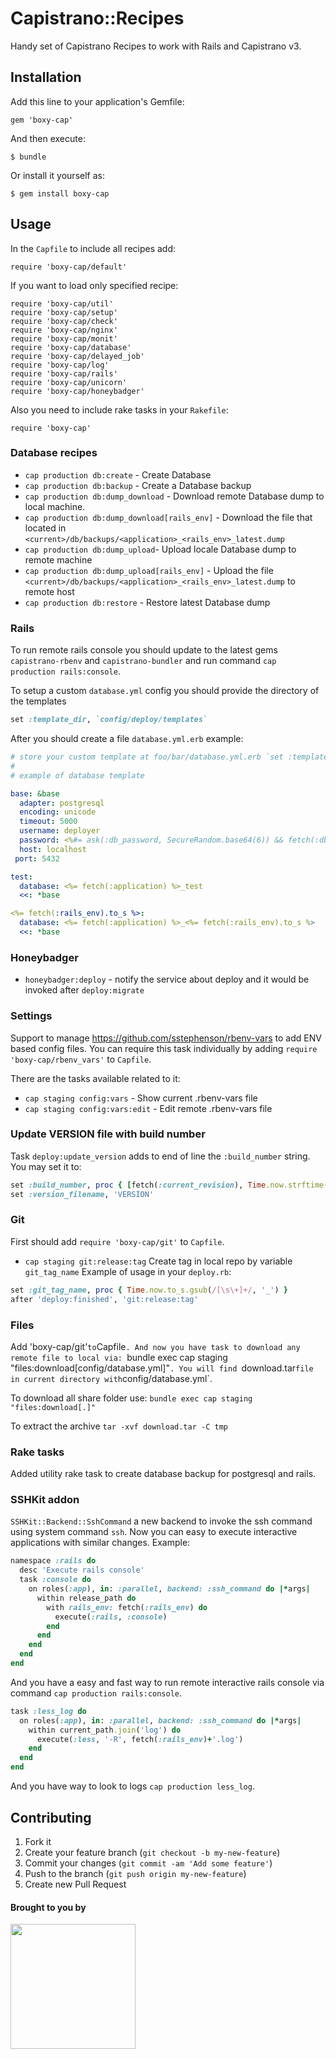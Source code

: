 # Capistrano::Recipes

Handy set of Capistrano Recipes to work with Rails and Capistrano v3.

## Installation

Add this line to your application's Gemfile:

    gem 'boxy-cap'

And then execute:

    $ bundle

Or install it yourself as:

    $ gem install boxy-cap

## Usage

In the `Capfile` to include all recipes add:

    require 'boxy-cap/default'

If you want to load only specified recipe:

    require 'boxy-cap/util'
    require 'boxy-cap/setup'
    require 'boxy-cap/check'
    require 'boxy-cap/nginx'
    require 'boxy-cap/monit'
    require 'boxy-cap/database'
    require 'boxy-cap/delayed_job'
    require 'boxy-cap/log'
    require 'boxy-cap/rails'
    require 'boxy-cap/unicorn'
    require 'boxy-cap/honeybadger'


Also you need to include rake tasks in your `Rakefile`:

    require 'boxy-cap'

### Database recipes

- `cap production db:create` - Create Database
- `cap production db:backup` - Create a Database backup
- `cap production db:dump_download` - Download remote Database dump to local machine.
- `cap production db:dump_download[rails_env]` - Download the file that located in `<current>/db/backups/<application>_<rails_env>_latest.dump`
- `cap production db:dump_upload`- Upload locale Database dump to remote machine 
- `cap production db:dump_upload[rails_env]` - Upload the file `<current>/db/backups/<application>_<rails_env>_latest.dump` to remote host
- `cap production db:restore` - Restore latest Database dump


### Rails

To run remote rails console you should update to the latest gems `capistrano-rbenv` and `capistrano-bundler`
and run command `cap production rails:console`.

To setup a custom `database.yml` config you should provide the directory of the templates

```ruby
set :template_dir, `config/deploy/templates`
```

After you should create a file `database.yml.erb` example:

```yaml
# store your custom template at foo/bar/database.yml.erb `set :template_dir, "foo/bar"`
#
# example of database template

base: &base
  adapter: postgresql
  encoding: unicode
  timeout: 5000
  username: deployer
  password: <%#= ask(:db_password, SecureRandom.base64(6)) && fetch(:db_password) %>
  host: localhost
 port: 5432

test:
  database: <%= fetch(:application) %>_test
  <<: *base

<%= fetch(:rails_env).to_s %>:
  database: <%= fetch(:application) %>_<%= fetch(:rails_env).to_s %>
  <<: *base

```

### Honeybadger

- `honeybadger:deploy` - notify the service about deploy and it would be invoked after `deploy:migrate`

### Settings

Support to manage https://github.com/sstephenson/rbenv-vars to add ENV based config files. 
You can require this task individually by adding `require 'boxy-cap/rbenv_vars'` to `Capfile`.

There are the tasks available related to it:

- `cap staging config:vars` - Show current .rbenv-vars file
- `cap staging config:vars:edit` - Edit remote .rbenv-vars file

### Update VERSION file with build number

Task `deploy:update_version` adds to end of line the `:build_number` string. You may set it to:

```ruby
set :build_number, proc { [fetch(:current_revision), Time.now.strftime("%Y%m%d"), ].compact.join('-') }
set :version_filename, 'VERSION'
```

### Git

First should add `require 'boxy-cap/git'` to `Capfile`.
- `cap staging git:release:tag` Create tag in local repo by variable `git_tag_name`
 Example of usage in your `deploy.rb`:

```ruby
set :git_tag_name, proc { Time.now.to_s.gsub(/[\s\+]+/, '_') }
after 'deploy:finished', 'git:release:tag'
```

### Files

Add 'boxy-cap/git'` to `Capfile`.
And now you have task to download any remote file to local via:
`bundle exec cap staging "files:download[config/database.yml]"`.
You will find `download.tar` file in current directory with `config/database.yml`.

To download all share folder use:
`bundle exec cap staging "files:download[.]"`

To extract the archive `tar -xvf download.tar -C tmp`


### Rake tasks

Added utility rake task to create database backup for postgresql and rails.

### SSHKit addon

`SSHKit::Backend::SshCommand` a new backend to invoke the ssh command using system command `ssh`.
Now you can easy to execute interactive applications with similar changes. Example:

```ruby
namespace :rails do
  desc 'Execute rails console'
  task :console do
    on roles(:app), in: :parallel, backend: :ssh_command do |*args|
      within release_path do
        with rails_env: fetch(:rails_env) do
          execute(:rails, :console)
        end
      end
    end
  end
end
```

And you have a easy and fast way to run remote interactive rails console via command `cap production rails:console`.

```ruby
task :less_log do
  on roles(:app), in: :parallel, backend: :ssh_command do |*args|
    within current_path.join('log') do
      execute(:less, '-R', fetch(:rails_env)+'.log')
    end
  end
end
```

And you have way to look to logs `cap production less_log`.

## Contributing

1. Fork it
2. Create your feature branch (`git checkout -b my-new-feature`)
3. Commit your changes (`git commit -am 'Add some feature'`)
4. Push to the branch (`git push origin my-new-feature`)
5. Create new Pull Request


#### Brought to you by

<a href='http://BigBinary.com'><img src="https://s3.amazonaws.com/bigbinary-media/horizontal/logo_blue.png" width="200px"/></a>
